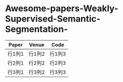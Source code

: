 # Awesome-papers-Weakly-Supervised-Semantic-Segmentation-
| Paper | Venue | Code |
|-----|-----|-----|
| 行1列1 | 行1列2 | 行1列3 |
| 行2列1 | 行2列2 | 行2列3 |
| 行3列1 | 行3列2 | 行3列3 |
